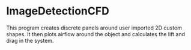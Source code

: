 # ImageDetectionCFD
This program creates discrete panels around user imported 2D custom shapes. It then plots airflow around the object and calculates the lift and drag in the system.
